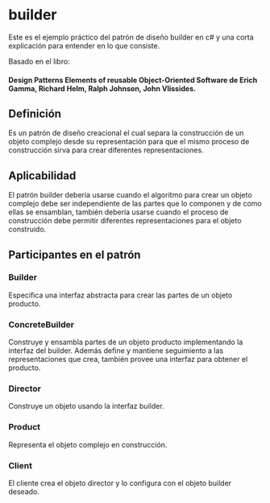 # builder
Este es el ejemplo práctico del patrón de diseño builder en c# y una corta explicación para entender en lo que consiste. 

Basado en el libro:
#### Design Patterns Elements of reusable Object-Oriented Software de Erich Gamma, Richard Helm, Ralph Johnson, John Vlissides.

## Definición
Es un patrón de diseño creacional el cual separa la construcción de un objeto complejo desde su representación para que el mismo proceso de construcción sirva para crear diferentes representaciones.

## Aplicabilidad
El patrón builder debería usarse cuando el algoritmo para crear un objeto complejo debe ser independiente de las partes que lo componen y de como ellas se ensamblan, también debería usarse cuando el proceso de construcción debe permitir diferentes representaciones para el objeto construido.

## Participantes en el patrón

### Builder
Especifica una interfaz abstracta para crear las partes de un objeto producto.

### ConcreteBuilder
Construye y ensambla partes de un objeto producto implementando la interfaz del builder. Además define y mantiene seguimiento a las representaciones que crea, también provee una interfaz para obtener el producto.

### Director
Construye un objeto usando la interfaz builder.

### Product
Representa el objeto complejo en construcción.

### Client
El cliente crea el objeto director y lo configura con el objeto builder deseado.
